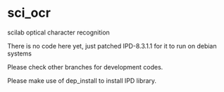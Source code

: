 sci_ocr
=======

scilab optical character recognition

There is no code here yet, just patched IPD-8.3.1.1 for it to run on debian systems

Please check other branches for development codes.

Please make use of dep_install to install IPD library.
